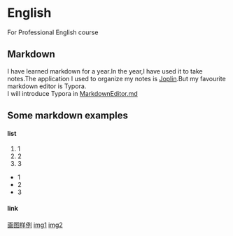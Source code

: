 # English
For Professional English course<br>
## Markdown
I have learned markdown for a year.In the year,I have used it to take notes.The application I used to organize my notes is [Joplin](https://joplinapp.org).But my favourite markdown editor is Typora.<br>
I will introduce Typora in [MarkdownEditor.md](./MarkdownEditor.md)
## Some markdown examples
#### list
1. 1
2. 2
3. 3
- 1
- 2
- 3

#### link
[画图样例](https://www.runoob.com/markdown/md-advance.html "菜鸟教程笔记")
[img1](,"aliyun")
[img2]()
